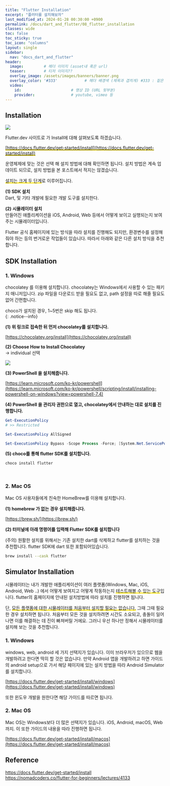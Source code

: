 ```yaml
---
title: "Flutter Installation"
excerpt: "플러터를 설치해보자"
last_modified_at: 2024-01-28 00:30:00 +0900
permalink: /docs/dart_and_flutter/08_flutter_installation
classes: wide
toc: false
toc_sticky: true
toc_icon: "columns"
layout: single
sidebar:
  nav: "docs_dart_and_flutter"
header: 
  image:         # 헤더 이미지 (asset내 혹은 url)
  teaser:        # 티저 이미지??
  overlay_image: /assets/images/banners/banner.png
  overlay_color: '#333'            # 헤더 배경색 (제목과 겹치게) #333 : 짙은 회색 (필수)
  video:
    id:                      # 영상 ID (URL 뒷부분)
    provider:                # youtube, vimeo 등
---
```


## Installation  

![](/assets/images/20240128_002_001.png)

Flutter.dev 사이트로 가 Install에 대해 살펴보도록 하겠습니다.    

<span style='background:linear-gradient(to top, #FFE400 20%, transparent 20%)'>[https://docs.flutter.dev/get-started/install](https://docs.flutter.dev/get-started/install)</span>  

운영체제에 맞는 것은 선택 해 설치 방법에 대해 확인하면 됩니다. 설치 방법은 계속 업데이트 되므로, 설치 방법을 본 포스트에서 적지는 않겠습니다.  

<span style='background:linear-gradient(to top, #FFE400 20%, transparent 20%)'>설치는 크게 두 단계</span>로 이루어집니다.  

**(1) SDK 설치**  
Dart, 및 기타 개발에 필요한 개발 도구를 설치한다.  

**(2) 시뮬레이터 설치**  
만들어진 애플리케이션을 iOS, Android, Web 등에서 어떻게 보이고 실행되는지 보여주는 시뮬레이터입니다.  


Flutter 공식 홈페이지에 있는 방식을 따라 설치를 진행해도 되지만, 환경변수를 설정해줘야 하는 등의 번거로운 작업들이 있습니다. 따라서 아래와 같은 다른 설치 방식을 추천합니다.  


## SDK Installation  

### 1. Windows  

chocolatey 를 이용해 설치합니다. chocolatey는 Windows에서 사용할 수 있는 패키지 매니저입니다. zip 파일을 다운로드 받을 필요도 없고, path 설정을 따로 해줄 필요도 없어 간편합니다.  

choco가 설치된 경우, 1~5번은 skip 해도 됩니다.  
{: .notice--info}  

**(1) 위 링크로 접속한 뒤 먼저 chocolatey를 설치합니다.**    

[https://chocolatey.org/install](https://chocolatey.org/install)  


**(2) Choose How to Install Chocolatey**  
-> individual 선택  

![](/assets/images/20240128_002_002.png)

**(3) PowerShell 을 설치해줍니다.**  

[https://learn.microsoft.com/ko-kr/powershell](https://learn.microsoft.com/ko-kr/powershell/scripting/install/installing-powershell-on-windows?view=powershell-7.4)


**(4) PowerShell 을 관리자 권한으로 열고, chocolatey에서 안내하는 대로 설치를 진행합니다.**  

```powershell
Get-ExecutionPolicy
# >> Restricted

Set-ExecutionPolicy AllSigned

Set-ExecutionPolicy Bypass -Scope Process -Force; [System.Net.ServicePointManager]::SecurityProtocol = [System.Net.ServicePointManager]::SecurityProtocol -bor 3072; iex ((New-Object System.Net.WebClient).DownloadString('https://community.chocolatey.org/install.ps1'))
```

**(5) choco를 통해 flutter SDK를 설치합니다.**  

```powershell
choco install flutter
```

<br>

### 2. Mac OS  

Mac OS 사용자들에게 친숙한 HomeBrew를 이용해 설치합니다.  

**(1) homebrew 가 없는 경우 설치해줍니다.**  

[https://brew.sh/](https://brew.sh/)  

**(2) 터미널에 아래 명령어를 입력해 Flutter SDK를 설치합니다**  

(주의) 원활한 설치를 위해서는 기존 설치한 dart를 삭제하고 flutter를 설치하는 것을 추천합니다. flutter SDK에 dart 또한 포함되어있습니다.  

```zsh
brew install --cask flutter
```



## Simulator Installation  

시뮬레이터는 내가 개발한 애플리케이션이 여러 플랫폼(Windows, Mac, iOS, Android, Web ..) 에서 어떻게 보여지고 어떻게 작동하는지 <span style='background:linear-gradient(to top, #FFE400 20%, transparent 20%)'>테스트해볼 수 있는 도구</span>입니다. flutter의 홈페이지에 안내된 설치방법에 따라 설치를 진행하면 됩니다.  

단, <span style='background:linear-gradient(to top, #FFE400 20%, transparent 20%)'>모든 플랫폼에 대한 시뮬레이터를 처음부터 설치할 필요는 없습니다.</span> 그때 그때 필요한 경우 설치하면 됩니다. 처음부터 모든 것을 설치하려면 시간도 소요되고, 충돌이 일어나면 이를 해결하는 데 진이 빠져버릴 거에요. 그러니 우선 하나만 정해서 시뮬레이터를 설치해 보는 것을 추천합니다.  

### 1. Windows  

windows, web, android 세 가지 선택지가 있습니다. 이미 브라우저가 있으므로 웹을 개발하려고 한다면 딱히 할 것은 없습니다. 만약 Android 앱을 개발하려고 하면 가이드의 android setup으로 가서 해당 페이지에 있는 설치 방법을 따라 Android Simulator를 설치합니다.  

[https://docs.flutter.dev/get-started/install/windows](https://docs.flutter.dev/get-started/install/windows)

또한 윈도우 개발을 원한다면 해당 가이드를 따르면 됩니다.  

### 2. Mac OS

Mac OS는 Windows보다 더 많은 선택지가 있습니다. iOS, Android, macOS, Web 까지. 이 또한 가이드의 내용을 따라 진행하면 됩니다.  

[https://docs.flutter.dev/get-started/install/macos](https://docs.flutter.dev/get-started/install/macos)  


## Reference  

https://docs.flutter.dev/get-started/install  
https://nomadcoders.co/flutter-for-beginners/lectures/4133  
